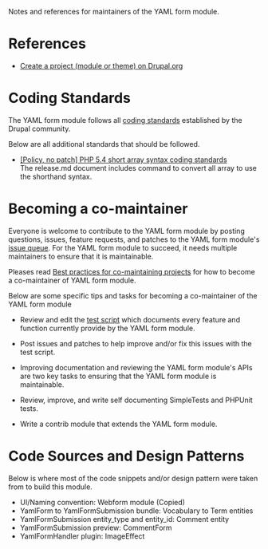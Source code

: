 Notes and references for maintainers of the YAML form module.

# References

- [Create a project (module or theme) on Drupal.org](https://www.drupal.org/contribute-projects)


# Coding Standards

The YAML form module follows all [coding standards](https://www.drupal.org/coding-standards) 
established by the Drupal community.

Below are all additional standards that should be followed.

- [[Policy, no patch] PHP 5.4 short array syntax coding standards](https://www.drupal.org/node/2135291)  
  The release.md document includes command to convert all array to use the
  shorthand syntax.


# Becoming a co-maintainer

Everyone is welcome to contribute to the YAML form module by posting questions,
issues, feature requests, and patches to the YAML form module's [issue queue](https://www.drupal.org/project/issues/yamlform).
For the YAML form module to succeed, it needs multiple maintainers to ensure 
that it is maintainable. 

Pleases read [Best practices for co-maintaining projects](https://www.drupal.org/node/363367)
for how to become a co-maintainer of YAML form module.

Below are some specific tips and tasks for becoming a co-maintainer of the 
YAML form module

- Review and edit the [test script](test.md) which documents every 
  feature and function currently provide by the YAML form module.  

- Post issues and patches to help improve and/or fix this issues with the
  test script.
   
- Improving documentation and reviewing the YAML form module's APIs are two key
  tasks to ensuring that the YAML form module is maintainable.

- Review, improve, and write self documenting SimpleTests and PHPUnit tests.
  
- Write a contrib module that extends the YAML form module.
 
 
# Code Sources and Design Patterns

Below is where most of the code snippets and/or design pattern were taken from 
to build this module.
 
- UI/Naming convention: Webform module (Copied)
- YamlForm to YamlFormSubmission bundle: Vocabulary to Term entities
- YamlFormSubmission entity_type and entity_id: Comment entity
- YamlFormSubmission preview: CommentForm
- YamlFormHandler plugin: ImageEffect 
